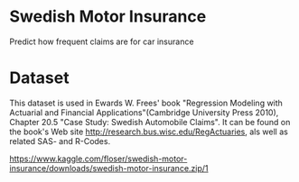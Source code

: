 # Swedish Motor Insurance

Predict how frequent claims are for car insurance

# Dataset

This dataset is used in Ewards W. Frees' book "Regression Modeling with Actuarial and Financial Applications"(Cambridge University Press 2010), Chapter 20.5 "Case Study: Swedish Automobile Claims". It can be found on the book's Web site http://research.bus.wisc.edu/RegActuaries, als well as related SAS- and R-Codes.

https://www.kaggle.com/floser/swedish-motor-insurance/downloads/swedish-motor-insurance.zip/1
